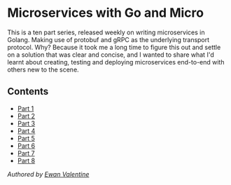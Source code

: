 # Microservices with Go and Micro

This is a ten part series, released weekly on writing microservices in Golang. Making use of protobuf and gRPC as the underlying transport protocol. Why? Because it took me a long time to figure this out and settle on a solution that was clear and concise, and I wanted to share what I'd learnt about creating, testing and deploying microservices end-to-end with others new to the scene.

## Contents

- [Part 1](tutorial-1.md)
- [Part 2](tutorial-2.md)
- [Part 3](tutorial-3.md)
- [Part 4](tutorial-4.md)
- [Part 5](tutorial-5.md)
- [Part 6](tutorial-6.md)
- [Part 7](tutorial-7.md)
- [Part 8](tutorial-8.md)


*Authored by [Ewan Valentine](https://github.com/EwanValentine)*

